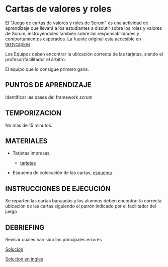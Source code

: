 <link rel="stylesheet" type="text/css" href="https://github.com/imaguila/RepositorioJuegosInSo/blob/master/estilo.css" media="screen" />

# Cartas de valores y roles

El "Juego de cartas de valores y roles de Scrum" es una actividad de aprendizaje que llevará a los estudiantes a discutir sobre los roles y valores de Scrum, instruyéndoles también sobre las responsabilidades y comportamientos esperados. La fuente original esta accesible en [tastycapkes](https://www.tastycupcakes.org/2016/06/scrum-values-roles-card-game/)


 Los Equipos deben encontrar la ubicación correcta de las tarjetas, siendo el profesor/facilitador el árbitro.

El equipo que lo consigue primero gana.


## PUNTOS DE APRENDIZAJE

Identificar las bases del framework scrum

## TEMPORIZACION

No mas de 15 minutos.

## MATERIALES

- Tarjetas impresas,
  - [tarjetas](https://github.com/imaguila/ScrumValuesAndRolesCardGame.git)

- Esquema de colocación de las cartas, [esquema](estruc.jpg)

## INSTRUCCIONES DE EJECUCIÓN

Se reparten las cartas barajadas y los alumnos deben encontrar la correcta ubicación de las cartas siguiendo el patrón indicado por el facilitador del juego


## DEBRIEFING

Revisar cuales han sido los principales errores

[Solucion](sol.jpg)

[Solucion en ingles](soleng.jpg)

